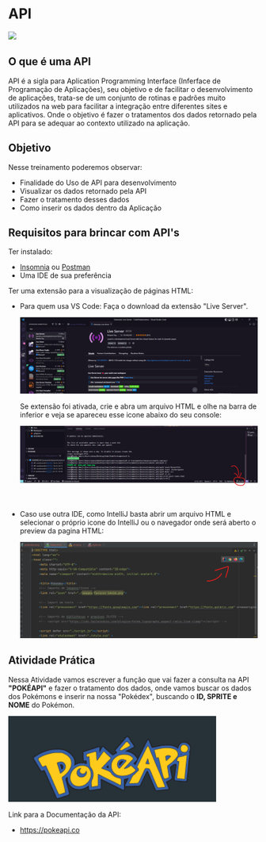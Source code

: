 # API
![](https://media.istockphoto.com/id/1317706831/pt/foto/api-application-programming-interface-software-development-tool-business-modern-technology.jpg?s=612x612&w=0&k=20&c=vEne80myNMyy-iyLaDuKwKjjqrLM6SLBTIf5NyG7PHU=)

## O que é uma API

API é a sigla para Aplication Programming Interface (Inferface de Programação de Aplicações), seu objetivo e de facilitar o desenvolvimento de aplicações, trata-se de um conjunto de rotinas e padrões muito utilizados na web para facilitar a integração entre diferentes sites e aplicativos. Onde o objetivo é fazer o tratamentos dos dados retornado pela API para se adequar ao contexto utilizado na aplicação.

## Objetivo

Nesse treinamento poderemos observar:

* Finalidade do Uso de API para desenvolvimento
* Visualizar os dados retornado pela API
* Fazer o tratamento desses dados
* Como inserir os dados dentro da Aplicação

## Requisitos para brincar com API's

Ter instalado:

* [Insomnia](https://insomnia.rest/download)  ou [Postman](https://www.postman.com/downloads/)
* Uma IDE de sua preferência

Ter uma extensão para a visualização de páginas HTML:
  
* Para quem usa VS Code: Faça o download da extensão "Live Server".
  
   ![Alt Liver Server](Live_Server_path.png)
   <br>

     Se extensão foi ativada, crie e abra um arquivo HTML e olhe na barra de inferior e veja se apareceu esse icone abaixo do seu console:

   ![Alt text](Live_Server_activation.png)

   <br>

* Caso use outra IDE, como IntelliJ basta abrir um arquivo HTML e selecionar o próprio icone do IntelliJ ou o navegador onde será aberto o preview da pagina HTML:
  
    ![Alt IntelliJ](IntelliJ_Live_path.png)

## Atividade Prática

Nessa Atividade vamos escrever a função que vai fazer a consulta na API **"POKÉAPI"** e fazer o tratamento dos dados, onde vamos buscar os dados dos Pokémons e inserir na nossa "Pokédex", buscando o **ID, SPRITE e NOME** do Pokémon.

![Alt PokéApi-Logo](poke_api_logo.png)

Link para a Documentação da API:

* <https://pokeapi.co>
